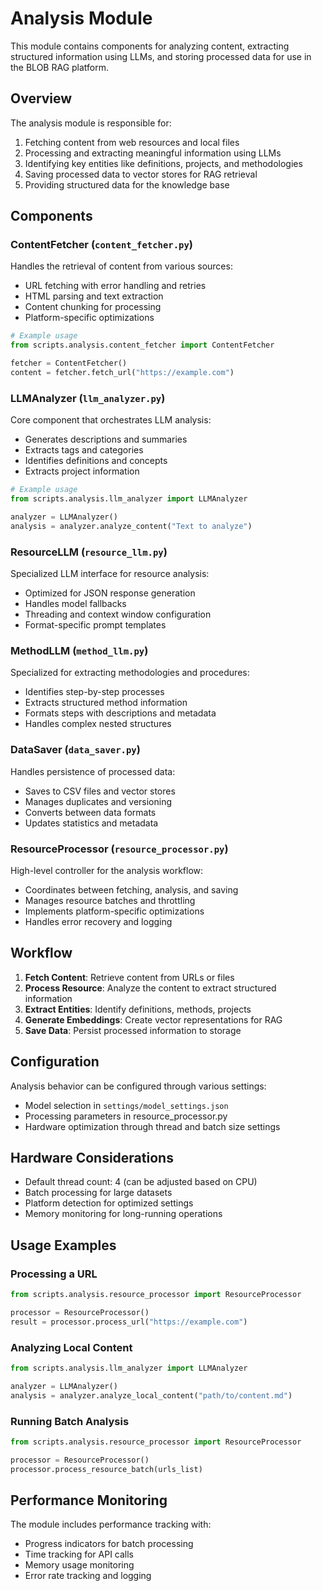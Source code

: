 # Analysis Module

This module contains components for analyzing content, extracting structured information using LLMs, and storing processed data for use in the BLOB RAG platform.

## Overview

The analysis module is responsible for:

1. Fetching content from web resources and local files
2. Processing and extracting meaningful information using LLMs
3. Identifying key entities like definitions, projects, and methodologies
4. Saving processed data to vector stores for RAG retrieval
5. Providing structured data for the knowledge base

## Components

### ContentFetcher (`content_fetcher.py`)

Handles the retrieval of content from various sources:

- URL fetching with error handling and retries
- HTML parsing and text extraction
- Content chunking for processing
- Platform-specific optimizations

```python
# Example usage
from scripts.analysis.content_fetcher import ContentFetcher

fetcher = ContentFetcher()
content = fetcher.fetch_url("https://example.com")
```

### LLMAnalyzer (`llm_analyzer.py`)

Core component that orchestrates LLM analysis:

- Generates descriptions and summaries
- Extracts tags and categories
- Identifies definitions and concepts
- Extracts project information

```python
# Example usage
from scripts.analysis.llm_analyzer import LLMAnalyzer

analyzer = LLMAnalyzer()
analysis = analyzer.analyze_content("Text to analyze")
```

### ResourceLLM (`resource_llm.py`)

Specialized LLM interface for resource analysis:

- Optimized for JSON response generation
- Handles model fallbacks
- Threading and context window configuration
- Format-specific prompt templates

### MethodLLM (`method_llm.py`)

Specialized for extracting methodologies and procedures:

- Identifies step-by-step processes
- Extracts structured method information
- Formats steps with descriptions and metadata
- Handles complex nested structures

### DataSaver (`data_saver.py`)

Handles persistence of processed data:

- Saves to CSV files and vector stores
- Manages duplicates and versioning
- Converts between data formats
- Updates statistics and metadata

### ResourceProcessor (`resource_processor.py`)

High-level controller for the analysis workflow:

- Coordinates between fetching, analysis, and saving
- Manages resource batches and throttling
- Implements platform-specific optimizations
- Handles error recovery and logging

## Workflow

1. **Fetch Content**: Retrieve content from URLs or files
2. **Process Resource**: Analyze the content to extract structured information
3. **Extract Entities**: Identify definitions, methods, projects
4. **Generate Embeddings**: Create vector representations for RAG
5. **Save Data**: Persist processed information to storage

## Configuration

Analysis behavior can be configured through various settings:

- Model selection in `settings/model_settings.json`
- Processing parameters in resource_processor.py
- Hardware optimization through thread and batch size settings

## Hardware Considerations

- Default thread count: 4 (can be adjusted based on CPU)
- Batch processing for large datasets
- Platform detection for optimized settings
- Memory monitoring for long-running operations

## Usage Examples

### Processing a URL

```python
from scripts.analysis.resource_processor import ResourceProcessor

processor = ResourceProcessor()
result = processor.process_url("https://example.com")
```

### Analyzing Local Content

```python
from scripts.analysis.llm_analyzer import LLMAnalyzer

analyzer = LLMAnalyzer()
analysis = analyzer.analyze_local_content("path/to/content.md")
```

### Running Batch Analysis

```python
from scripts.analysis.resource_processor import ResourceProcessor

processor = ResourceProcessor()
processor.process_resource_batch(urls_list)
```

## Performance Monitoring

The module includes performance tracking with:

- Progress indicators for batch processing
- Time tracking for API calls
- Memory usage monitoring
- Error rate tracking and logging